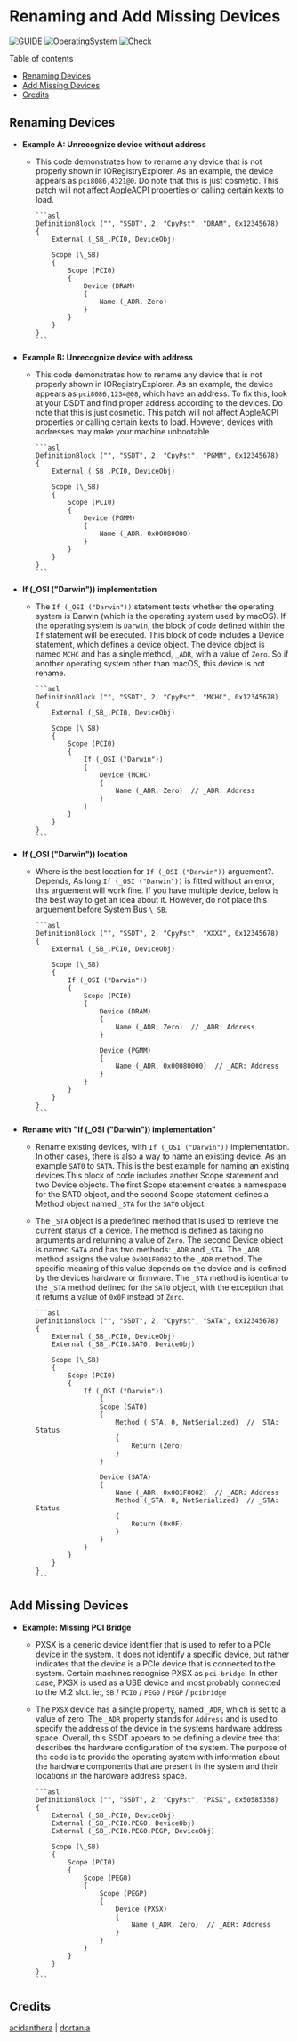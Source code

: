 # Renaming and Add Missing Devices

![GUIDE](https://img.shields.io/badge/Guide-ACPI-purple)
![OperatingSystem](https://img.shields.io/badge/OS-Hackintosh-blue)
![Check](https://img.shields.io/badge/Status-Pass-brightgreen)

Table of contents

- [Renaming Devices](#renaming-devices)
- [Add Missing Devices](#add-missing-devices)
- [Credits](#credits)

## Renaming Devices

- **Example A: Unrecognize device without address**

  - This code demonstrates how to rename any device that is not properly shown in IORegistryExplorer. As an example, the device appears as `pci8086,4321@0`. Do note that this is just cosmetic. This patch will not affect AppleACPI properties or calling certain kexts to load.

        ```asl
        DefinitionBlock ("", "SSDT", 2, "CpyPst", "DRAM", 0x12345678)
        {
            External (_SB_.PCI0, DeviceObj)

            Scope (\_SB)
            {
                Scope (PCI0)
                {
                    Device (DRAM)
                    {
                        Name (_ADR, Zero)
                    }
                }
            }
        }
        ```

- **Example B: Unrecognize device with address**

  - This code demonstrates how to rename any device that is not properly shown in IORegistryExplorer. As an example, the device appears as `pci8086,1234@08`, which have an address. To fix this, look at your DSDT and find proper address according to the devices. Do note that this is just cosmetic. This patch will not affect AppleACPI properties or calling certain kexts to load. However, devices with addresses may make your machine unbootable.

        ```asl
        DefinitionBlock ("", "SSDT", 2, "CpyPst", "PGMM", 0x12345678)
        {
            External (_SB_.PCI0, DeviceObj)

            Scope (\_SB)
            {
                Scope (PCI0)
                {
                    Device (PGMM)
                    {
                        Name (_ADR, 0x00080000)
                    }
                }
            }
        }
        ```

- **If (\_OSI ("Darwin")) implementation**

  - The `If (_OSI ("Darwin"))` statement tests whether the operating system is Darwin (which is the operating system used by macOS). If the operating system is `Darwin`, the block of code defined within the `If` statement will be executed. This block of code includes a Device statement, which defines a device object. The device object is named `MCHC` and has a single method, `_ADR`, with a value of `Zero`. So if another operating system other than macOS, this device is not rename.

        ```asl
        DefinitionBlock ("", "SSDT", 2, "CpyPst", "MCHC", 0x12345678)
        {
            External (_SB_.PCI0, DeviceObj)

            Scope (\_SB)
            {
                Scope (PCI0)
                {
                    If (_OSI ("Darwin"))
                    {
                        Device (MCHC)
                        {
                            Name (_ADR, Zero)  // _ADR: Address
                        }
                    }
                }
            }
        }
        ```

- **If (\_OSI ("Darwin")) location**

  - Where is the best location for `If (_OSI ("Darwin"))` arguement?. Depends, As long `If (_OSI ("Darwin"))` is fitted without an error, this arguement will work fine. If you have multiple device, below is the best way to get an idea about it. However, do not place this arguement before System Bus `\_SB`.

        ```asl
        DefinitionBlock ("", "SSDT", 2, "CpyPst", "XXXX", 0x12345678)
        {
            External (_SB_.PCI0, DeviceObj)

            Scope (\_SB)
            {
                If (_OSI ("Darwin"))
                {
                    Scope (PCI0)
                    {
                        Device (DRAM)
                        {
                            Name (_ADR, Zero)  // _ADR: Address
                        }

                        Device (PGMM)
                        {
                            Name (_ADR, 0x00080000)  // _ADR: Address
                        }
                    }
                }
            }
        }
        ```

- **Rename with "If (\_OSI ("Darwin")) implementation"**

  - Rename existing devices, with `If (_OSI ("Darwin"))` implementation. In other cases, there is also a way to name an existing device. As an example `SAT0` to `SATA`. This is the best example for naming an existing devices.This block of code includes another Scope statement and two Device objects. The first Scope statement creates a namespace for the SAT0 object, and the second Scope statement defines a Method object named `_STA` for the `SAT0` object.
  - The `_STA` object is a predefined method that is used to retrieve the current status of a device. The method is defined as taking no arguments and returning a value of `Zero`. The second Device object is named `SATA` and has two methods: `_ADR` and `_STA`. The `_ADR` method assigns the value `0x001F0002` to the `_ADR` method. The specific meaning of this value depends on the device and is defined by the devices hardware or firmware. The `_STA` method is identical to the `_STA` method defined for the `SAT0` object, with the exception that it returns a value of `0x0F` instead of `Zero`.

        ```asl
        DefinitionBlock ("", "SSDT", 2, "CpyPst", "SATA", 0x12345678)
        {
            External (_SB_.PCI0, DeviceObj)
            External (_SB_.PCI0.SAT0, DeviceObj)

            Scope (\_SB)
            {
                Scope (PCI0)
                {
                    If (_OSI ("Darwin"))
                        {
                        Scope (SAT0)
                        {
                            Method (_STA, 0, NotSerialized)  // _STA: Status
                            {
                                Return (Zero)
                            }
                        }

                        Device (SATA)
                        {
                            Name (_ADR, 0x001F0002)  // _ADR: Address
                            Method (_STA, 0, NotSerialized)  // _STA: Status
                            {
                                Return (0x0F)
                            }
                        }
                    }
                }
            }
        }
        ```

## Add Missing Devices

- **Example: Missing PCI Bridge**

  - PXSX is a generic device identifier that is used to refer to a PCIe device in the system. It does not identify a specific device, but rather indicates that the device is a PCIe device that is connected to the system. Certain machines recognise PXSX as `pci-bridge`. In other case, PXSX is used as a USB device and most probably connected to the M.2 slot. ie:, `SB` / `PCI0` / `PEG0` / `PEGP` / `pcibridge`
  - The `PXSX` device has a single property, named `_ADR`, which is set to a value of zero. The `_ADR` property stands for `Address` and is used to specify the address of the device in the systems hardware address space. Overall, this SSDT appears to be defining a device tree that describes the hardware configuration of the system. The purpose of the code is to provide the operating system with information about the hardware components that are present in the system and their locations in the hardware address space.

        ```asl
        DefinitionBlock ("", "SSDT", 2, "CpyPst", "PXSX", 0x50585358)
        {
            External (_SB_.PCI0, DeviceObj)
            External (_SB_.PCI0.PEG0, DeviceObj)
            External (_SB_.PCI0.PEG0.PEGP, DeviceObj)

            Scope (\_SB)
            {
                Scope (PCI0)
                {
                    Scope (PEG0)
                    {
                        Scope (PEGP)
                        {
                            Device (PXSX)
                            {
                                Name (_ADR, Zero)  // _ADR: Address
                            }
                        }
                    }
                }
            }
        }
        ```

## Credits

[acidanthera](https://github.com/acidanthera/) | [dortania](https://dortania.github.io)

